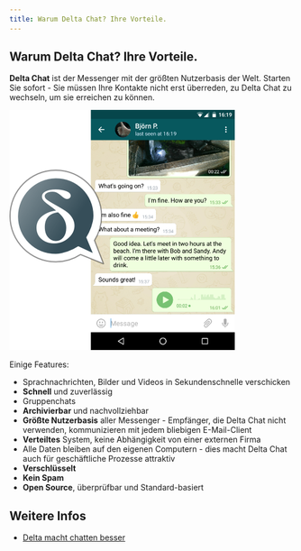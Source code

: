 ```yaml
---
title: Warum Delta Chat? Ihre Vorteile.
---
```


## Warum Delta Chat? Ihre Vorteile.

**Delta Chat** ist der Messenger mit der größten Nutzerbasis der Welt. Starten Sie sofort - Sie müssen Ihre Kontakte nicht erst überreden, zu Delta Chat zu wechseln, um sie erreichen zu können.

![Screenshot](../public/images/features/start-img4.png)

Einige Features:

- Sprachnachrichten, Bilder und Videos in Sekundenschnelle verschicken
- **Schnell** und zuverlässig
- Gruppenchats
- **Archivierbar** und nachvollziehbar
- **Größte Nutzerbasis** aller Messenger - Empfänger, die Delta Chat nicht verwenden, kommunizieren mit jedem bliebigen E-Mail-Client
- **Verteiltes** System, keine Abhängigkeit von einer externen Firma
- Alle Daten bleiben auf den eigenen Computern - dies macht Delta Chat auch für geschäftliche Prozesse attraktiv
- **Verschlüsselt**
- **Kein Spam**
- **Open Source**, überprüfbar und Standard-basiert

## Weitere Infos

- [Delta macht chatten besser](delta-macht-chatten-besser)
